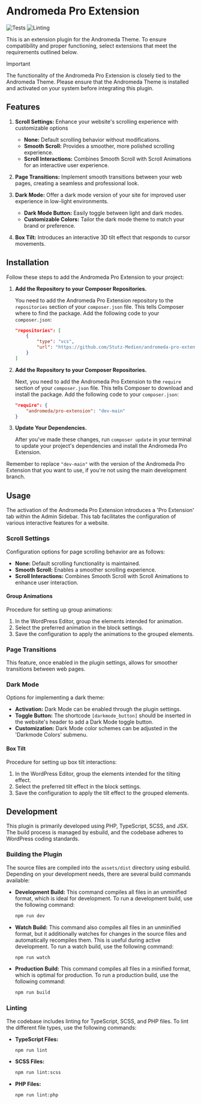 # Andromeda Pro Extension

![Tests](https://github.com/Stutz-Medien/andromeda-pro-extension/actions/workflows/tests.yml/badge.svg)
![Linting](https://github.com/Stutz-Medien/andromeda-pro-extension/actions/workflows/lint.yml/badge.svg)

This is an extension plugin for the Andromeda Theme. To ensure compatibility and proper functioning, select extensions that meet the requirements outlined below.

> [!IMPORTANT]
> The functionality of the Andromeda Pro Extension is closely tied to the Andromeda Theme. Please ensure that the Andromeda Theme is installed and activated on your system before integrating this plugin.

## Features

1. **Scroll Settings:** Enhance your website's scrolling experience with customizable options
    - **None:** Default scrolling behavior without modifications.
    - **Smooth Scroll:** Provides a smoother, more polished scrolling experience.
    - **Scroll Interactions:** Combines Smooth Scroll with Scroll Animations for an interactive user experience.

2. **Page Transitions:** Implement smooth transitions between your web pages, creating a seamless and professional look.

3. **Dark Mode:** Offer a dark mode version of your site for improved user experience in low-light environments.
    - **Dark Mode Button:** Easily toggle between light and dark modes.
    - **Customizable Colors:** Tailor the dark mode theme to match your brand or preference.

4. **Box Tilt:** Introduces an interactive 3D tilt effect that responds to cursor movements.

## Installation

Follow these steps to add the Andromeda Pro Extension to your project:

1. **Add the Repository to your Composer Repositories.**

    You need to add the Andromeda Pro Extension repository to the `repositories` section of your `composer.json` file. This tells Composer where to find the package. Add the following code to your `composer.json`:

    ```json
    "repositories": [
        {
            "type": "vcs",
            "url": "https://github.com/Stutz-Medien/andromeda-pro-extension.git"
        }
    ]
    ```

2. **Add the Repository to your Composer Repositories.**

    Next, you need to add the Andromeda Pro Extension to the `require` section of your `composer.json` file. This tells Composer to download and install the package. Add the following code to your `composer.json`:

    ```json
    "require": {
        "andromeda/pro-extension": "dev-main"
    }
    ```

3. **Update Your Dependencies.**

    After you've made these changes, run `composer update` in your terminal to update your project's dependencies and install the Andromeda Pro Extension.

Remember to replace `"dev-main"` with the version of the Andromeda Pro Extension that you want to use, if you're not using the main development branch.

## Usage

The activation of the Andromeda Pro Extension introduces a 'Pro Extension' tab within the Admin Sidebar. This tab facilitates the configuration of various interactive features for a website.

### Scroll Settings

Configuration options for page scrolling behavior are as follows:

- **None:** Default scrolling functionality is maintained.
- **Smooth Scroll:** Enables a smoother scrolling experience.
- **Scroll Interactions:** Combines Smooth Scroll with Scroll Animations to enhance user interaction.

#### Group Animations

Procedure for setting up group animations:

1. In the WordPress Editor, group the elements intended for animation.
2. Select the preferred animation in the block settings.
3. Save the configuration to apply the animations to the grouped elements.

### Page Transitions

This feature, once enabled in the plugin settings, allows for smoother transitions between web pages.

### Dark Mode

Options for implementing a dark theme:

- **Activation:** Dark Mode can be enabled through the plugin settings.
- **Toggle Button:** The shortcode `[darkmode_button]` should be inserted in the website's header to add a Dark Mode toggle button.
- **Customization:** Dark Mode color schemes can be adjusted in the 'Darkmode Colors' submenu.

#### Box Tilt

Procedure for setting up box tilt interactions:

1. In the WordPress Editor, group the elements intended for the tilting effect.
2. Select the preferred tilt effect in the block settings.
3. Save the configuration to apply the tilt effect to the grouped elements.

## Development

This plugin is primarily developed using PHP, TypeScript, SCSS, and JSX. The build process is managed by esbuild, and the codebase adheres to WordPress coding standards.

### Building the Plugin

The source files are compiled into the `assets/dist` directory using esbuild. Depending on your development needs, there are several build commands available:

- **Development Build:** This command compiles all files in an unminified format, which is ideal for development. To run a development build, use the following command:

    ```bash
    npm run dev
    ```

- **Watch Build:** This command also compiles all files in an unminified format, but it additionally watches for changes in the source files and automatically recompiles them. This is useful during active development. To run a watch build, use the following command:

    ```bash
    npm run watch
    ```

- **Production Build:** This command compiles all files in a minified format, which is optimal for production. To run a production build, use the following command:

    ```bash
    npm run build
    ```

### Linting

The codebase includes linting for TypeScript, SCSS, and PHP files. To lint the different file types, use the following commands:

- **TypeScript Files:**

    ```bash
    npm run lint
    ```

- **SCSS Files:**

    ```bash
    npm run lint:scss
    ```

- **PHP Files:**

    ```bash
    npm run lint:php
    ```
